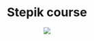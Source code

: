 <div id="header" align="center">
  <h1>Stepik course</h1>                                                                                                                                                      <img src=[https://stepik.org/certificate/6b19d258d12a3059ab77f2e4f11a3fc19e7b905a.png?resolution=medium](https://stepik.org/certificate/6b19d258d12a3059ab77f2e4f11a3fc19e7b905a.png?resolution=medium)> 
</div>
